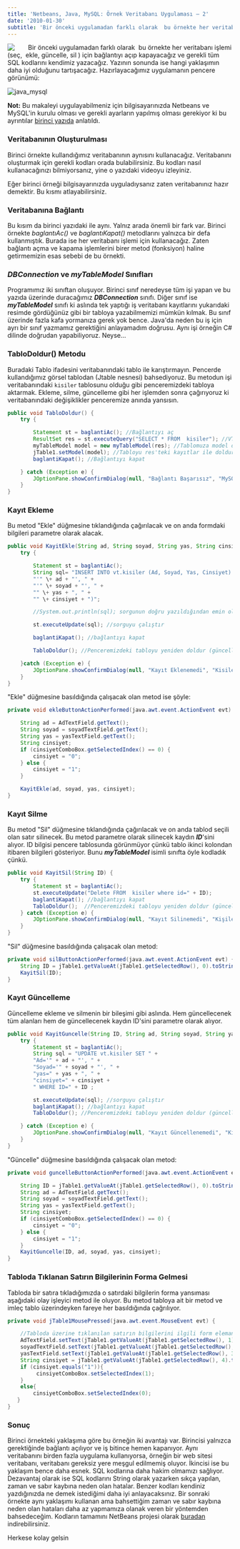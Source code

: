 ```yaml
---
title: 'Netbeans, Java, MySQL: Örnek Veritabanı Uygulaması – 2'
date: '2010-01-30'
subtitle: 'Bir önceki uygulamadan farklı olarak  bu örnekte her veritabanı işlemi (seç,  ekle, güncelle, sil ) için bağlantıyı açıp kapayacağız ve gerekli tüm SQL kodlarını kendimiz yazacağız.'
---
```


<img align="left" style="margin-right: 30px;margin-bottom: 0px;"  src="img/blog/netbeans-java-mySQL.jpg">


Bir önceki uygulamadan farklı olarak  bu örnekte her veritabanı işlemi (seç,  ekle, güncelle, sil ) için bağlantıyı açıp kapayacağız ve gerekli tüm SQL kodlarını kendimiz yazacağız. Yazının sonunda ise hangi yaklaşımın daha iyi olduğunu tartışacağız. Hazırlayacağımız uygulamanın pencere görünümü: 

![java_mysql](img/blog/java-mysql-01.jpg "java_mysql") 

**Not:** Bu makaleyi uygulayabilmeniz için bilgisayarınızda Netbeans ve MySQL'in kurulu olması ve gerekli ayarların yapılmış olması gerekiyor ki bu ayrıntılar [birinci yazıda](/netbeans-java-mysql-ornek-veritabani-uygulamasi-1) anlatıldı.

### Veritabanının Oluşturulması

Birinci örnekte kullandığımız veritabanının aynısını kullanacağız. Veritabanını oluşturmak için gerekli kodları orada bulabilirsiniz. Bu kodları nasıl kullanacağınızı bilmiyorsanız, yine o yazıdaki videoyu izleyiniz.

Eğer birinci örneği bilgisayarınızda uyguladıysanız zaten veritabanınız hazır demektir. Bu kısmı atlayabilirsiniz. 

### Veritabanına Bağlantı

Bu kısım da birinci yazıdaki ile aynı. Yalnız arada önemli bir fark var. Birinci örnekte _baglantıAc()_ ve _baglantıKapat()_ metodlarını yalnızca bir defa kullanmıştık. Burada ise her veritabanı işlemi için kullanacağız. Zaten bağlantı açma ve kapama işlemlerini birer metod (fonksiyon) haline getirmemizin esas sebebi de bu örnekti.

### _DBConnection_ ve _myTableModel_ Sınıfları

Programımız iki sınıftan oluşuyor. Birinci sınıf neredeyse tüm işi yapan ve bu yazıda üzerinde duracağımız _**DBConnection**_ sınıfı. Diğer sınıf ise _**myTableModel**_ sınıfı ki aslında tek yaptığı iş veritabanı kayıtlarını yukarıdaki resimde gördüğünüz gibi bir tabloya yazabilmemizi mümkün kılmak. Bu sınıf üzerinde fazla kafa yormanıza gerek yok bence. Java'da neden bu iş için ayrı bir sınıf yazmamız gerektiğini anlayamadım doğrusu. Aynı işi örneğin C# dilinde doğrudan yapabiliyoruz. Neyse... 

### TabloDoldur() Metodu

Buradaki Tablo ifadesini veritabanındaki tablo ile karıştırmayın. Pencerde kullandığımız görsel tablodan (Jtable nesnesi) bahsediyoruz. Bu metodun işi veritabanındaki `kisiler` tablosunu olduğu gibi penceremizdeki tabloya aktarmak. Ekleme, silme, güncelleme gibi her işlemden sonra çağırıyoruz ki veritabanındaki değişiklikler penceremize anında yansısın.

```java
public void TabloDoldur() {
    try {

        Statement st = baglantiAc(); //Bağlantıyı aç
        ResultSet res = st.executeQuery("SELECT * FROM  kisiler"); //VT'den kayıtları ResultSet'e al
        myTableModel model = new myTableModel(res); //Tablomuza model oluştur
        jTable1.setModel(model); //Tabloyu res'teki kayıtlar ile doldur
        baglantiKapat(); //Bağlantıyı kapat

    } catch (Exception e) {
        JOptionPane.showConfirmDialog(null, "Bağlantı Başarısız", "MySQL Bağlantısı", JOptionPane.PLAIN_MESSAGE);
    }
}
```

### Kayıt Ekleme

Bu metod "Ekle" düğmesine tıklandığında çağırılacak ve on anda formdaki bilgileri parametre olarak alacak.

```java
public void KayitEkle(String ad, String soyad, String yas, String cinsiyet) {
    try {

        Statement st = baglantiAc();
        String sql= "INSERT INTO vt.kisiler (Ad, Soyad, Yas, Cinsiyet) VALUES (" +
        "'" \+ ad + "', " +
        "'" \+ soyad + "', " +
        "" \+ yas + ", " +
        "" \+ cinsiyet + ")";

        //System.out.println(sql); sorgunun doğru yazıldığından emin olmak için ekrana yazdırabilirsiniz.

        st.executeUpdate(sql); //sorguyu çalıştır

        baglantiKapat(); //bağlantıyı kapat

        TabloDoldur(); //Penceremizdeki tabloyu yeniden doldur (güncelle)

    }catch (Exception e) {
        JOptionPane.showConfirmDialog(null, "Kayıt Eklenemedi", "Kisiler Tablosu", JOptionPane.PLAIN_MESSAGE);
    }
}
```

"Ekle" düğmesine basıldığında çalışacak olan metod ise şöyle:

```java
private void ekleButtonActionPerformed(java.awt.event.ActionEvent evt) {

    String ad = AdTextField.getText();
    String soyad = soyadTextField.getText();
    String yas = yasTextField.getText();
    String cinsiyet;
    if (cinsiyetComboBox.getSelectedIndex() == 0) {
        cinsiyet = "0";
    } else {
        cinsiyet = "1";
    }

    KayitEkle(ad, soyad, yas, cinsiyet);
}
```

### Kayıt Silme

Bu metod "Sil" düğmesine tıklandığında çağırılacak ve on anda tablod seçili olan satır silinecek. Bu metod parametre olarak silinecek kaydın _**ID**_'sini alıyor. ID bilgisi pencere tablosunda görünmüyor çünkü tablo ikinci kolondan itibaren bilgileri gösteriyor. Bunu _**myTableModel**_ isimli sınıfta öyle kodladık çünkü.

```java
public void KayitSil(String ID) {
    try {
        Statement st = baglantiAc();
        st.executeUpdate("Delete FROM  kisiler where id=" + ID);
        baglantiKapat(); //bağlantıyı kapat
        TabloDoldur();  //Penceremizdeki tabloyu yeniden doldur (güncelle)
    } catch (Exception e) {
        JOptionPane.showConfirmDialog(null, "Kayıt Silinemedi", "Kişiler Tablosu", JOptionPane.PLAIN_MESSAGE);
    }
}
```

"Sil" düğmesine basıldığında çalışacak olan metod:

```java
private void silButtonActionPerformed(java.awt.event.ActionEvent evt) {
    String ID = jTable1.getValueAt(jTable1.getSelectedRow(), 0).toString();
    KayitSil(ID);
}
```

### Kayıt Güncelleme

Güncelleme ekleme ve silmenin bir bileşimi gibi aslında. Hem güncellecenek tüm alanları hem de güncellecenek kaydın ID'sini parametre olarak alıyor.

```java
public void KayitGuncelle(String ID, String ad, String soyad, String yas, String cinsiyet) {
    try {
        Statement st = baglantiAc();
        String sql = "UPDATE vt.kisiler SET " +
        "Ad='" + ad + "', " +
        "Soyad='" + soyad + "', " +
        "yas=" + yas + ", " +
        "cinsiyet=" + cinsiyet +
        " WHERE ID=" + ID ;

        st.executeUpdate(sql); //sorguyu çalıştır
        baglantiKapat(); //bağlantıyı kapat
        TabloDoldur(); //Penceremizdeki tabloyu yeniden doldur (güncelle)

    } catch (Exception e) {
        JOptionPane.showConfirmDialog(null, "Kayıt Güncellenemedi", "Kişiler Tablosu", JOptionPane.PLAIN_MESSAGE);
    }
}
```

"Güncelle" düğmesine basıldığında çalışacak olan metod:

```java
private void guncelleButtonActionPerformed(java.awt.event.ActionEvent evt) {

    String ID = jTable1.getValueAt(jTable1.getSelectedRow(), 0).toString();
    String ad = AdTextField.getText();
    String soyad = soyadTextField.getText();
    String yas = yasTextField.getText();
    String cinsiyet;
    if (cinsiyetComboBox.getSelectedIndex() == 0) {
        cinsiyet = "0";
    } else {
        cinsiyet = "1";
    }
    KayitGuncelle(ID, ad, soyad, yas, cinsiyet);
}

```

### Tabloda Tıklanan Satırın Bilgilerinin Forma Gelmesi

Tabloda bir satıra tıkladığımızda o satırdaki bilgilerin forma yansıması aşağıdaki olay işleyici metod ile oluyor. Bu metod tabloya ait bir metod ve imleç tablo üzerindeyken fareye her basıldığında çağrılıyor.

```java
private void jTable1MousePressed(java.awt.event.MouseEvent evt) {

    //Tabloda üzerine tıklanılan satırın bilgilerini ilgili form elemanlarına yazar.
    AdTextField.setText(jTable1.getValueAt(jTable1.getSelectedRow(), 1).toString());
    soyadTextField.setText(jTable1.getValueAt(jTable1.getSelectedRow(), 2).toString());
    yasTextField.setText(jTable1.getValueAt(jTable1.getSelectedRow(), 3).toString());
    String cinsiyet = jTable1.getValueAt(jTable1.getSelectedRow(), 4).toString();
    if (cinsiyet.equals("1")){
         cinsiyetComboBox.setSelectedIndex(1);
    }
    else{
        cinsiyetComboBox.setSelectedIndex(0);
   }
}
```

### Sonuç

Birinci örnekteki yaklaşıma göre bu örneğin iki avantajı var. Birincisi yalnızca gerektiğinde bağlantı açılıyor ve iş bitince hemen kapanıyor. Aynı veritabanını birden fazla uygulama kullanıyorsa, örneğin bir web sitesi veritabanı, veritabanı gereksiz yere meşgul edilmemiş oluyor. İkincisi ise bu yaklaşım bence daha esnek. SQL kodlarına daha hakim olmamızı sağlıyor. Dezavantaj olarak ise SQL kodlarını String olarak yazarken sıkça yapılan,  zaman ve sabır kaybına neden olan hatalar. Benzer kodları kendiniz yazdığınızda ne demek istediğimi daha iyi anlayacaksınız. Bir sonraki örnekte aynı yaklaşımı kullanan ama bahsettiğim zaman ve sabır kaybına neden olan hataları daha az yapmamıza olanak veren bir yöntemden bahsedeceğim. Kodların tamamını NetBeans projesi olarak [buradan](download/vt_2_hrzafer.zip) indirebilirsiniz. 

Herkese kolay gelsin